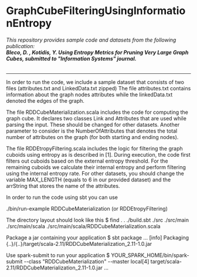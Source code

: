 # GraphCubeFilteringUsingInformationEntropy

###### This repository provides sample code and datasets from the following publication:<br/> **Bleco, D. , Kotidis, Y. _Using Entropy Metrics for Pruning Very Large Graph Cubes_, submitted to "Information Systems" journal.**
------------
In order to run the code, we include a sample dataset that consists of two files (attributes.txt and LinkedData.txt zipped) 
The file attributes.txt contains information about the graph nodes attributes while the linkedData.txt denoted the edges of the graph.

The file RDDCubeMaterialization.scala includes the code for computing the graph cube. 
It declares two classes Link and Attributes that are used while parsing the input. These should be changed for other datasets. Another parameter to consider is the NumberOfAttributes that denotes the total number of attributes on  the graph (for both starting and ending nodes).

The file RDDEtropyFiltering.scala includes the logic for filtering the graph cuboids using entropy as is described in [1]. During execution, the code first filters out cuboids based on the external entropy threshold. For the remaining cuboids we calculate their internal entropy and perform filtering using the internal entropy rate. For other datasets, you should change the variable MAX_LENGTH (equals to 6 in our provided dataset) and the arrString that stores the name of the attributes.

In order to run the code using sbt you can use 

./bin/run-example RDDCubeMaterialization (or RDDEtropyFiltering) 

The directory layout should look like this $ find . . ./build.sbt ./src ./src/main ./src/main/scala ./src/main/scala/RDDCubeMaterialization.scala

Package a jar containing your application $ sbt package ... [info] Packaging {..}/{..}/target/scala-2.11/RDDCubeMaterialization_2.11-1.0.jar

Use spark-submit to run your application $ YOUR_SPARK_HOME/bin/spark-submit 
--class "RDDCubeMaterialization" 
--master local[4] 
target/scala-2.11/RDDCubeMaterialization_2.11-1.0.jar ...
